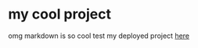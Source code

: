 # my cool project

omg markdown is so cool
test my deployed project [here](https://ai.diagnostika.tech)
